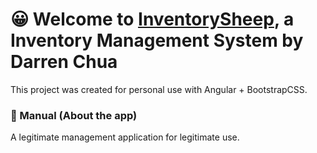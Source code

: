 # 😀 Welcome to [InventorySheep](https://inventory-sheep.vercel.app/), a Inventory Management System by Darren Chua

This project was created for personal use with Angular + BootstrapCSS.

### 📖 Manual (About the app)
A legitimate management application for legitimate use.
